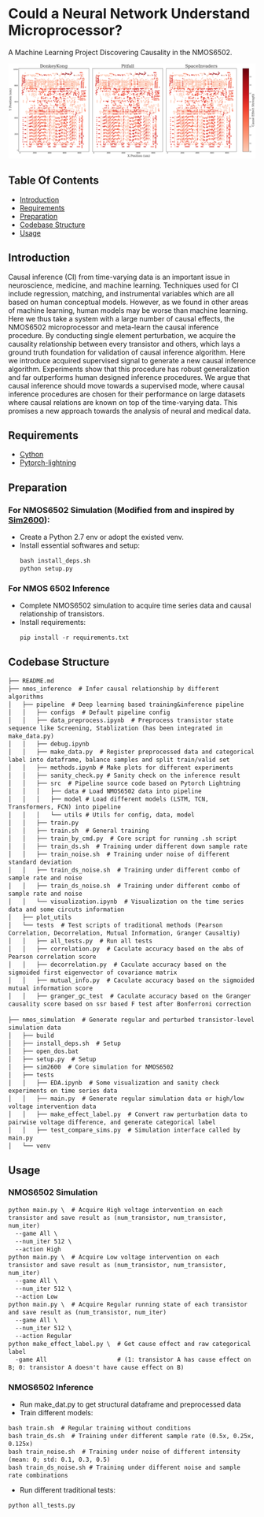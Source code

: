 # Could a Neural Network Understand Microprocessor?
A Machine Learning Project Discovering Causality in the NMOS6502.  

<p align="center">
    <img width="1000" alt="causal_effect" src="https://github.com/CharonWangg/NMOS6502-Causality/blob/main/pics/causal_effect.png#gh-dark-mode-only">
</p>

## Table Of Contents
-  [Introduction](#introduction)
-  [Requirements](#requirements)
-  [Preparation](#preparation)
-  [Codebase Structure](#codebase-structure)
-  [Usage](#usage)
<!-- -  [Future Work](#future-work) -->
<!-- -  [Acknowledgement](#acknowledgement) -->

## Introduction  
Causal inference (CI) from time-varying data is an important issue in neuroscience, medicine, and machine learning. Techniques used for CI include regression, matching, and instrumental variables which are all based on human conceptual models. However, as we found in other areas of machine learning, human models may be worse than machine learning. Here we thus take a system with a large number of causal effects, the NMOS6502 microprocessor and meta-learn the causal inference procedure. By conducting single element perturbation, we acquire the causality relationship between every transistor and others, which lays a ground truth foundation for validation of causal inference algorithm. Here we introduce acquired supervised signal to generate a new causal inference algorithm. Experiments show that this procedure has robust generalization and far outperforms human designed inference procedures. We argue that causal inference should move towards a supervised mode, where causal inference procedures are chosen for their performance on large datasets where causal relations are known on top of the time-varying data. This promises a new approach towards the analysis of neural and medical data. 

## Requirements
- [Cython](https://cython.org/)
- [Pytorch-lightning](https://pytorch-lightning.readthedocs.io/en/latest/)

## Preparation
### For NMOS6502 Simulation (Modified from and inspired by [Sim2600](https://github.com/ericmjonas/Sim2600)):  
* Create a Python 2.7 env or adopt the existed venv.
* Install essential softwares and setup:
    ```
    bash install_deps.sh
    python setup.py
    ```
### For NMOS 6502 Inference
* Complete NMOS6502 simulation to acquire time series data and causal relationship of transistors. 
* Install requirements:
    ```
    pip install -r requirements.txt
    ```

## Codebase Structure
```
├── README.md
├── nmos_inference  # Infer causal relationship by different algorithms
│   ├── pipeline  # Deep learning based training&inference pipeline
│   │   ├── configs  # Default pipeline config
│   │   ├── data_preprocess.ipynb  # Preprocess transistor state sequence like Screening, Stablization (has been integrated in make_data.py)
│   │   ├── debug.ipynb
│   │   ├── make_data.py  # Register preprocessed data and categorical label into dataframe, balance samples and split train/valid set
│   │   ├── methods.ipynb # Make plots for different experiments
│   │   ├── sanity_check.py # Sanity check on the inference result
│   │   ├── src  # Pipeline source code based on Pytorch Lightning
│   │   │   ├── data # Load NMOS6502 data into pipeline
│   │   │   ├── model # Load different models (LSTM, TCN, Transformers, FCN) into pipeline
│   │   │   └── utils # Utils for config, data, model
│   │   ├── train.py
│   │   ├── train.sh  # General training
│   │   ├── train_by_cmd.py  # Core script for running .sh script
│   │   ├── train_ds.sh  # Training under different down sample rate
│   │   ├── train_noise.sh  # Training under noise of different standard deviation
│   │   ├── train_ds_noise.sh  # Training under different combo of sample rate and noise
│   │   ├── train_ds_noise.sh  # Training under different combo of sample rate and noise
│   │   └── visualization.ipynb  # Visualization on the time series data and some circuts information
│   ├── plot_utils 
│   └── tests  # Test scripts of traditional methods (Pearson Correlation, Decorrelation, Mutual Information, Granger Causaltiy)
│   │   ├── all_tests.py  # Run all tests
│   │   ├── correlation.py  # Caculate accuracy based on the abs of Pearson correlation score
│   │   ├── decorrelation.py  # Caculate accuracy based on the sigmoided first eigenvector of covariance matrix
│   │   ├── mutual_info.py  # Caculate accuracy based on the sigmoided mutual information score
│   │   ├── granger_gc_test  # Caculate accuracy based on the Granger causality score based on ssr based F test after Bonferroni correction

├── nmos_simulation  # Generate regular and perturbed transistor-level simulation data
│   ├── build  
│   ├── install_deps.sh  # Setup 
│   ├── open_dos.bat
│   ├── setup.py  # Setup
│   ├── sim2600  # Core simulation for NMOS6502
│   ├── tests
│   │   ├── EDA.ipynb  # Some visualization and sanity check experiments on time series data
│   │   ├── main.py  # Generate regular simulation data or high/low voltage intervention data
│   │   ├── make_effect_label.py  # Convert raw perturbation data to pairwise voltage difference, and generate categorical label
│   │   ├── test_compare_sims.py  # Simulation interface called by main.py
│   └── venv

```


## Usage
### NMOS6502 Simulation
```
python main.py \  # Acquire High voltage intervention on each transistor and save result as (num_transistor, num_transistor, num_iter)
  --game All \
  --num_iter 512 \
  --action High
python main.py \  # Acquire Low voltage intervention on each transistor and save result as (num_transistor, num_transistor, num_iter)
  --game All \
  --num_iter 512 \
  --action Low
python main.py \  # Acquire Regular running state of each transistor and save result as (num_transistor, num_iter)
  --game All \
  --num_iter 512 \
  --action Regular
python make_effect_label.py \  # Get cause effect and raw categorical label
  -game All                    # (1: transistor A has cause effect on B; 0: transistor A doesn't have cause effect on B)
```
### NMOS6502 Inference
* Run make_dat.py to get structural dataframe and preprocessed data  
* Train different models:
```
bash train.sh  # Regular training without conditions
bash train_ds.sh  # Training under different sample rate (0.5x, 0.25x, 0.125x)
bash train_noise.sh  # Training under noise of different intensity (mean: 0; std: 0.1, 0.3, 0.5)
bash train_ds_noise.sh # Training under different noise and sample rate combinations
```
* Run different traditional tests:
```
python all_tests.py
```
<!-- 
## Future Work
Any kind of enhancement or contribution is welcomed. -->

<!-- ## Acknowledgement -->


